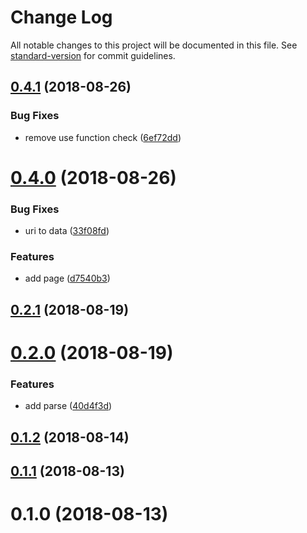 # Change Log

All notable changes to this project will be documented in this file. See [standard-version](https://github.com/conventional-changelog/standard-version) for commit guidelines.

<a name="0.4.1"></a>
## [0.4.1](https://github.com/devdigital/churl/compare/v0.4.0...v0.4.1) (2018-08-26)


### Bug Fixes

* remove use function check ([6ef72dd](https://github.com/devdigital/churl/commit/6ef72dd))



<a name="0.4.0"></a>
# [0.4.0](https://github.com/devdigital/churl/compare/v0.2.1...v0.4.0) (2018-08-26)


### Bug Fixes

* uri to data ([33f08fd](https://github.com/devdigital/churl/commit/33f08fd))


### Features

* add page ([d7540b3](https://github.com/devdigital/churl/commit/d7540b3))

<a name="0.2.1"></a>
## [0.2.1](https://github.com/devdigital/churl/compare/v0.2.0...v0.2.1) (2018-08-19)



<a name="0.2.0"></a>
# [0.2.0](https://github.com/devdigital/churl/compare/v0.1.2...v0.2.0) (2018-08-19)


### Features

* add parse ([40d4f3d](https://github.com/devdigital/churl/commit/40d4f3d))



<a name="0.1.2"></a>
## [0.1.2](https://github.com/devdigital/churl/compare/v0.1.1...v0.1.2) (2018-08-14)



<a name="0.1.1"></a>
## [0.1.1](https://github.com/devdigital/churl/compare/v0.1.0...v0.1.1) (2018-08-13)



<a name="0.1.0"></a>
# 0.1.0 (2018-08-13)
